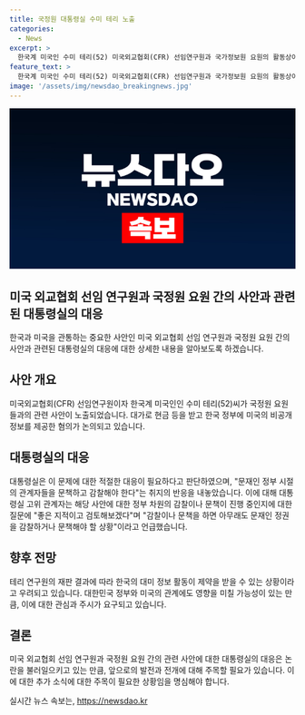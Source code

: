 ```yaml
---
title: 국정원 대통령실 수미 테리 노출
categories:
  - News
excerpt: >
  한국계 미국인 수미 테리(52) 미국외교협회(CFR) 선임연구원과 국가정보원 요원의 활동상이 노출된 사안과 관련해 대통령실이 문재인 정부 시절의 관계자들을 문책하고 감찰해야 한다는 발언을 했습니다. 이에 대해 대통령실 고위 관계자는 감찰이나 문책을 하면 아무래도 문재인 정권을 감찰하거나 문책해야 할 상황이라고 밝혔으며, 수미 테리 연구원에 대한 혐의와 향후 재판 결과로 한국의 대미 정보 활동이 위축될 우려가 제기되는 상황입니다. (단어 수: 84)
feature_text: >
  한국계 미국인 수미 테리(52) 미국외교협회(CFR) 선임연구원과 국가정보원 요원의 활동상이 노출된 사안과 관련해 대통령실이 문재인 정부 시절의 관계자들을 문책하고 감찰해야 한다는 발언을 했습니다. 이에 대해 대통령실 고위 관계자는 감찰이나 문책을 하면 아무래도 문재인 정권을 감찰하거나 문책해야 할 상황이라고 밝혔으며, 수미 테리 연구원에 대한 혐의와 향후 재판 결과로 한국의 대미 정보 활동이 위축될 우려가 제기되는 상황입니다. (단어 수: 84)
image: '/assets/img/newsdao_breakingnews.jpg'
---
```


<p><img src="/assets/img/newsdao_breakingnews.jpg" alt="ontimetimes 속보" /></p>

<h2>미국 외교협회 선임 연구원과 국정원 요원 간의 사안과 관련된 대통령실의 대응</h2>

<p data-ke-size="size16"></p>

<p>한국과 미국을 관통하는 중요한 사안인 미국 외교협회 선임 연구원과 국정원 요원 간의 사안과 관련된 대통령실의 대응에 대한 상세한 내용을 알아보도록 하겠습니다.</p>

<h2 data-ke-size="size26">사안 개요</h2>

<p data-ke-size="size16">미국외교협회(CFR) 선임연구원이자 한국계 미국인인 수미 테리(52)씨가 국정원 요원들과의 관련 사안이 노출되었습니다. 대가로 현금 등을 받고 한국 정부에 미국의 비공개 정보를 제공한 혐의가 논의되고 있습니다.</p>

<h2 data-ke-size="size26">대통령실의 대응</h2>

<p data-ke-size="size16">대통령실은 이 문제에 대한 적절한 대응이 필요하다고 판단하였으며, "문재인 정부 시절의 관계자들을 문책하고 감찰해야 한다"는 취지의 반응을 내놓았습니다. 이에 대해 대통령실 고위 관계자는 해당 사안에 대한 정부 차원의 감찰이나 문책이 진행 중인지에 대한 질문에 "좋은 지적이고 검토해보겠다"며 "감찰이나 문책을 하면 아무래도 문재인 정권을 감찰하거나 문책해야 할 상황"이라고 언급했습니다.</p>

<h2 data-ke-size="size26">향후 전망</h2>

<p data-ke-size="size16">테리 연구원의 재판 결과에 따라 한국의 대미 정보 활동이 제약을 받을 수 있는 상황이라고 우려되고 있습니다. 대한민국 정부와 미국의 관계에도 영향을 미칠 가능성이 있는 만큼, 이에 대한 관심과 주시가 요구되고 있습니다.</p>

<h2 data-ke-size="size26">결론</h2>

<p data-ke-size="size16">미국 외교협회 선임 연구원과 국정원 요원 간의 관련 사안에 대한 대통령실의 대응은 논란을 불러일으키고 있는 만큼, 앞으로의 발전과 전개에 대해 주목할 필요가 있습니다. 이에 대한 추가 소식에 대한 주목이 필요한 상황임을 명심해야 합니다.</p>
실시간 뉴스 속보는, <a href="https://newsdao.kr" rel="dofollow">https://newsdao.kr</a>


